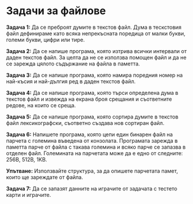 <h1>Задачи за файлове</h1>

**Задача 1:**
Да се преброят думите в текстов файл. Дума в тескстовия файл дефинираме като всяка непрекъсната поредица от малки букви, големи букви, цифри или тире. 

**Задача 2:**
Да се напише програма, която изтрива всички интервали от даден текстов файл. За целта да не се използва помощен файл и да не се зарежда цялото съдържание на файла в паметта.

**Задача 3:**
Да се напише програма, която намира поредния номер на най-късия и най-дългия ред в даден текстов файл.

**Задача 4:**
Да се напише програма, която търси определена дума в текстов файл и извежда на екрана броя срещания и съответните редове, на които се среща.

**Задача 5:**
Да се напише програма, която сортира думите в текстов файл лексикографски, съответно създава нов сортиран файл.

**Задача 6:**
Напишете програма, която цепи един бинарен файл на парчета с големина въведена от конзолата. Програмата зарежда в паметта парче от файла с такава големина и всяко парче се запазва в отделен файл. Големината на парчетата може да е едно от следните: 256B, 512B, 1KB.

**Упътване:**
Използвайте структура, за да опишете парчетата памет, които ще зареждате от файла.

**Задача 7:**
Да се запазят данните на играчите от задачата с тестето карти и играчите.